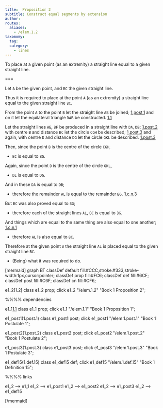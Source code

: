 ```yaml
---
title:  Proposition 2
subtitle: Construct equal segments by extension
author:
routes:
  aliases:
    - /elem.1.2
taxonomy:
  tag:
  category:
    - lines
---
```


To place at a given point (as an extremity) a straight line equal to a given straight line.

===

[1.def.15]: /elem.1.def.15 "Book 1 - Definition 15"
[1.1]: /elem.1.1 "Book 1 - Proposition 1"
[1.post.1]: /elem.1.post.1 "Book 1 - Postulate 1"
[1.post.2]: /elem.1.post.2 "Book 1 - Postulate 2"
[1.post.3]: /elem.1.post.3 "Book 1 - Postulate 3"
[1.c.n.1]: /elem.1.c.n.1 "Book 1 - Common Notion 1"
[1.c.n.3]: /elem.1.c.n.3 "Book 1 - Common Notion 3"

Let `A` be the given point, and `BC` the given straight line.

Thus it is required to place at the point `A` (as an extremity) a straight line equal to the given straight line `BC`. 
<!-- <lb n="5"/> -->

From the point `A` to the point `B` let the straight line `AB` be joined; [1.post.1] and on it let the equilateral triangle <lb n="10"/>`DAB` be constructed. [1.1]

Let the straight lines `AE`, `BF` be produced in a straight line with `DA`, `DB`; [1.post.2] with centre `B` and distance `BC` let the <lb n="15"/>circle `CGH` be described; [1.post.3] and again, with centre `D` and distance `DG` let the circle `GKL` be described. [1.post.3]

Then, since the point `B` is the centre of the circle `CGH`, 
- `BC` is equal to `BG`.

<!-- <lb n="20"/> -->

Again, since the point `D` is the centre of the circle `GKL`, 
- `DL` is equal to `DG`.

And in these `DA` is equal to `DB`; 
- therefore the remainder `AL` is equal to the remainder `BG`. [1.c.n.3]

<!-- <lb n="25"/> -->

But `BC` was also proved equal to `BG`; 
- therefore each of the straight lines `AL`, `BC` is equal to `BG`.

And things which are equal to the same thing are also equal to one another; [1.c.n.1] <lb n="30"/>
- therefore `AL` is also equal to `BC`.

Therefore at the given point `A` the straight line `AL` is placed equal to the given straight line `BC`.

- (Being) what it was required to do.



[mermaid]
graph BT
classDef default fill:#CCC,stroke:#333,stroke-width:1px,cursor:pointer;
classDef prop fill:#FC6;
classDef def fill:#6CF;
classDef post fill:#C6F;
classDef cn fill:#CF6;

e1_2[1.2]
class e1_2 prop; 
click e1_2 "/elem.1.2" "Book 1 Proposition 2";

%%%% dependencies

e1_1[1.1]
class e1_1 prop; 
click e1_1 "/elem.1.1" "Book 1 Proposition 1";

e1_post1(1.post.1)
class e1_post1 post;
click e1_post1 "/elem.1.post.1" "Book 1 Postulate 1";

e1_post2(1.post.2)
class e1_post2 post;
click e1_post2 "/elem.1.post.2" "Book 1 Postulate 2";

e1_post3(1.post.3)
class e1_post3 post;
click e1_post3 "/elem.1.post.3" "Book 1 Postulate 3";

e1_def15(1.def.15)
class e1_def15 def;
click e1_def15 "/elem.1.def.15" "Book 1 Definition 15";

%%%% links

e1_2 --> e1_1
e1_2 --> e1_post1
e1_2 --> e1_post2
e1_2 --> e1_post3
e1_2 --> e1_def15

[/mermaid]

[^1]: (as an extremity).
    I have inserted these words because <quote>to place a straight line <em>at</em> a given point</quote> (<foreign lang="greek">πρὸς τῷ δοθέντι σημείῳ</foreign>) is not quite clear enough, at least in English.

[^2]: Let the straight lines AE, BF be produced....
    It will be observed that in this first application of <a href="/elem.1.post.2">Postulate 2</a>, and again in <a href="/elem.1.5">I. 5</a>, Euclid speaks of the <em>continuation</em> of the straight line as that which is produced in such cases, <foreign lang="greek">ἐκβεβλήσθωσαν</foreign> and <foreign lang="greek">προσεκβεβλήσθωσαν</foreign> meaning little more than <em>drawing</em> straight lines <quote>in a straight line with</quote> the given straight lines. The first place in which Euclid uses phraseology exactly corresponding to ours when <pb n="245"/>speaking of a straight line being produced is in <a href="/elem.1.16">I. 16</a>: <quote>let one side of it, `BC`, be produced to `D`</quote> (<foreign lang="greek">προσεκβεβλήσθω αὐτοῦ μία πλευρὰ ἡ ΒΓ ἐπὶ τὸ Δ</foreign>).

[^3]: the remainder AL...the remainder BG.
    The Greek expressions are <foreign lang="greek">λοιπὴ ἡ ΑΛ</foreign> and <foreign lang="greek">λοιπῇ τῇ</foreign> BH, and the literal translation would be <quote>`AL` (or `BG`) <em>remaining</em>,</quote> but the shade of meaning conveyed by the position of the definite article can hardly be expressed in English.

